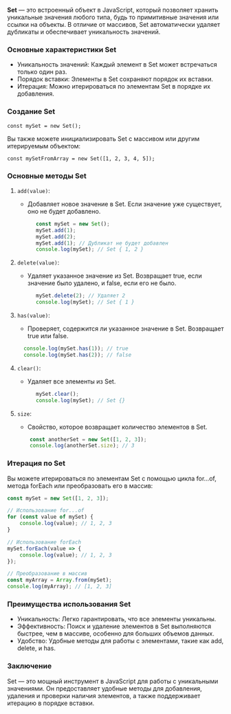**Set** — это встроенный объект в JavaScript, который позволяет хранить уникальные значения любого типа, будь то примитивные значения или ссылки на объекты. В отличие от массивов, Set автоматически удаляет дубликаты и обеспечивает уникальность значений.

### Основные характеристики Set

- Уникальность значений: Каждый элемент в Set может встречаться только один раз.
- Порядок вставки: Элементы в Set сохраняют порядок их вставки.
- Итерация: Можно итерироваться по элементам Set в порядке их добавления.

### Создание Set

`const mySet = new Set();`


Вы также можете инициализировать Set с массивом или другим итерируемым объектом:

`const mySetFromArray = new Set([1, 2, 3, 4, 5]);`


### Основные методы Set

1. `add(value)`:
    - Добавляет новое значение в Set. Если значение уже существует, оно не будет добавлено.
    ```js
          const mySet = new Set();
          mySet.add(1);
          mySet.add(2);
          mySet.add(1); // Дубликат не будет добавлен
          console.log(mySet); // Set { 1, 2 }
    ```

2. `delete(value)`:
    - Удаляет указанное значение из Set. Возвращает true, если значение было удалено, и false, если его не было.
    ```js
          mySet.delete(2); // Удаляет 2
          console.log(mySet); // Set { 1 }
    ```

3. `has(value)`:
    - Проверяет, содержится ли указанное значение в Set. Возвращает true или false.
    ```js
      console.log(mySet.has(1)); // true
      console.log(mySet.has(2)); // false
    ```


4. `clear()`:
    - Удаляет все элементы из Set.
    ```js
          mySet.clear();
          console.log(mySet); // Set {}
    ```

5. `size`:
    - Свойство, которое возвращает количество элементов в Set.
    ```js
        const anotherSet = new Set([1, 2, 3]);
        console.log(anotherSet.size); // 3
    ```

### Итерация по Set

Вы можете итерироваться по элементам Set с помощью цикла for...of, метода forEach или преобразовать его в массив:
```js
const mySet = new Set([1, 2, 3]);

// Использование for...of
for (const value of mySet) {
    console.log(value); // 1, 2, 3
}

// Использование forEach
mySet.forEach(value => {
    console.log(value); // 1, 2, 3
});

// Преобразование в массив
const myArray = Array.from(mySet);
console.log(myArray); // [1, 2, 3]
```

### Преимущества использования Set

- Уникальность: Легко гарантировать, что все элементы уникальны.
- Эффективность: Поиск и удаление элементов в Set выполняются быстрее, чем в массиве, особенно для больших объемов данных.
- Удобство: Удобные методы для работы с элементами, такие как add, delete, и has.

### Заключение

Set — это мощный инструмент в JavaScript для работы с уникальными значениями. Он предоставляет удобные методы для добавления, удаления и проверки наличия элементов, а также поддерживает итерацию в порядке вставки.